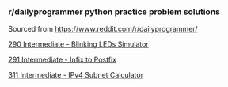 ### r/dailyprogrammer python practice problem solutions

Sourced from <https://www.reddit.com/r/dailyprogrammer/>

[290 Intermediate - Blinking LEDs Simulator](https://github.com/ersmi/practice-problems/tree/master/python/dailyprogrammer/290-intermediate)  

[291 Intermediate - Infix to Postfix](https://github.com/ersmi/practice-problems/tree/master/python/dailyprogrammer/291-intermediate)  

[311 Intermediate - IPv4 Subnet Calculator](https://github.com/ersmi/practice-problems/tree/master/python/dailyprogrammer/311-intermediate)  
